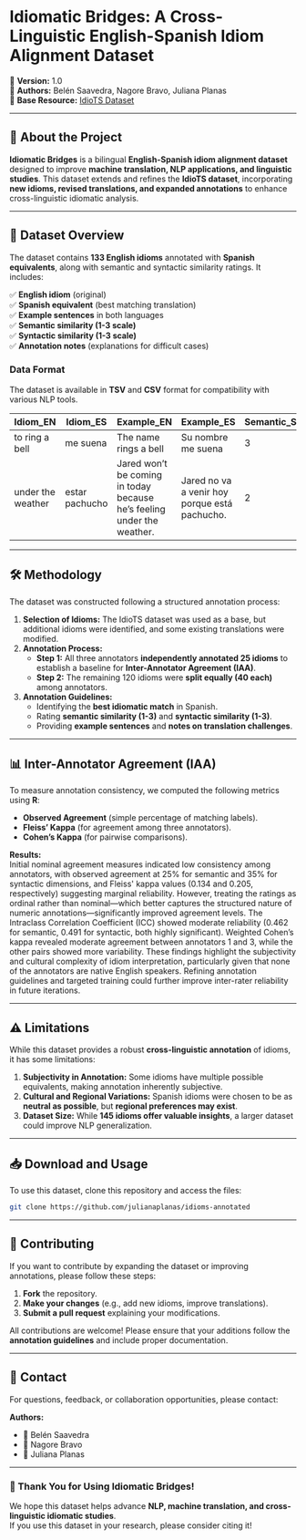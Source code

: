 # Idiomatic Bridges: A Cross-Linguistic English-Spanish Idiom Alignment Dataset

📌 **Version:** 1.0  
📌 **Authors:** Belén Saavedra, Nagore Bravo, Juliana Planas  
📌 **Base Resource:** [IdioTS Dataset](https://huggingface.co/datasets/fdelucaf/IdioTS)  

---

## 📖 About the Project  
**Idiomatic Bridges** is a bilingual **English-Spanish idiom alignment dataset** designed to improve **machine translation, NLP applications, and linguistic studies**. This dataset extends and refines the **IdioTS dataset**, incorporating **new idioms, revised translations, and expanded annotations** to enhance cross-linguistic idiomatic analysis.

---

## 📂 Dataset Overview  
The dataset contains **133 English idioms** annotated with **Spanish equivalents**, along with semantic and syntactic similarity ratings. It includes:  

✅ **English idiom** (original)  
✅ **Spanish equivalent** (best matching translation)  
✅ **Example sentences** in both languages  
✅ **Semantic similarity (1-3 scale)**  
✅ **Syntactic similarity (1-3 scale)**  
✅ **Annotation notes** (explanations for difficult cases)  

### **Data Format**  
The dataset is available in **TSV** and **CSV** format for compatibility with various NLP tools.  

| Idiom_EN         | Idiom_ES         | Example_EN                          | Example_ES                          | Semantic_Similarity | Syntactic_Similarity | Notes |
|-----------------|-----------------|-------------------------------------|-------------------------------------|----------------------|----------------------|-------|
| to ring a bell    | me suena     | The name rings a bell | Su nombre me suena | 3 | 3 |  |
| under the weather | estar pachucho | Jared won’t be coming in today because he’s feeling under the weather. | Jared no va a venir hoy porque está pachucho. | 2 | 3 | Significant cultural difference |

---

## 🛠️ Methodology  
The dataset was constructed following a structured annotation process:  

1. **Selection of Idioms:** The IdioTS dataset was used as a base, but additional idioms were identified, and some existing translations were modified.  
2. **Annotation Process:**
   - **Step 1:** All three annotators **independently annotated 25 idioms** to establish a baseline for **Inter-Annotator Agreement (IAA)**.  
   - **Step 2:** The remaining 120 idioms were **split equally (40 each)** among annotators.  
3. **Annotation Guidelines:**
   - Identifying the **best idiomatic match** in Spanish.  
   - Rating **semantic similarity (1-3)** and **syntactic similarity (1-3)**.  
   - Providing **example sentences** and **notes on translation challenges**.  

---

## 📊 Inter-Annotator Agreement (IAA)  
To measure annotation consistency, we computed the following metrics using **R**:

- **Observed Agreement** (simple percentage of matching labels).  
- **Fleiss’ Kappa** (for agreement among three annotators).  
- **Cohen’s Kappa** (for pairwise comparisons).  

**Results:**  
Initial nominal agreement measures indicated low consistency among annotators, with observed agreement at 25% for semantic and 35% for syntactic dimensions, and Fleiss' kappa values (0.134 and 0.205, respectively) suggesting marginal reliability. However, treating the ratings as ordinal rather than nominal—which better captures the structured nature of numeric annotations—significantly improved agreement levels. The Intraclass Correlation Coefficient (ICC) showed moderate reliability (0.462 for semantic, 0.491 for syntactic, both highly significant). Weighted Cohen’s kappa revealed moderate agreement between annotators 1 and 3, while the other pairs showed more variability. These findings highlight the subjectivity and cultural complexity of idiom interpretation, particularly given that none of the annotators are native English speakers. Refining annotation guidelines and targeted training could further improve inter-rater reliability in future iterations.

---

## ⚠️ Limitations  
While this dataset provides a robust **cross-linguistic annotation** of idioms, it has some limitations:  

1. **Subjectivity in Annotation:** Some idioms have multiple possible equivalents, making annotation inherently subjective.  
2. **Cultural and Regional Variations:** Spanish idioms were chosen to be as **neutral as possible**, but **regional preferences may exist**.  
3. **Dataset Size:** While **145 idioms offer valuable insights**, a larger dataset could improve NLP generalization.  

---

## 📥 Download and Usage  
To use this dataset, clone this repository and access the files:  

```bash
git clone https://github.com/julianaplanas/idioms-annotated
```

---

## 🤝 Contributing  
If you want to contribute by expanding the dataset or improving annotations, please follow these steps:

1. **Fork** the repository.  
2. **Make your changes** (e.g., add new idioms, improve translations).  
3. **Submit a pull request** explaining your modifications.  

All contributions are welcome! Please ensure that your additions follow the **annotation guidelines** and include proper documentation.

---

## 📧 Contact  
For questions, feedback, or collaboration opportunities, please contact:  

**Authors:**  
- 📩 Belén Saavedra  
- 📩 Nagore Bravo  
- 📩 Juliana Planas  

---

### 🚀 Thank You for Using **Idiomatic Bridges**!  
We hope this dataset helps advance **NLP, machine translation, and cross-linguistic idiomatic studies**.  
If you use this dataset in your research, please consider citing it!  

